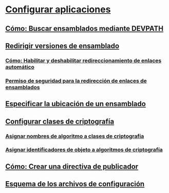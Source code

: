 # [Configurar aplicaciones](index.md)
## [Cómo: Buscar ensamblados mediante DEVPATH](how-to-locate-assemblies-by-using-devpath.md)
## [Redirigir versiones de ensamblado](redirect-assembly-versions.md)
### [Cómo: Habilitar y deshabilitar redireccionamiento de enlaces automático](how-to-enable-and-disable-automatic-binding-redirection.md)
### [Permiso de seguridad para la redirección de enlaces de ensamblados](assembly-binding-redirection-security-permission.md)
## [Especificar la ubicación de un ensamblado](specify-assembly-location.md)
## [Configurar clases de criptografía](configure-cryptography-classes.md)
### [Asignar nombres de algoritmo a clases de criptografía](map-algorithm-names-to-cryptography-classes.md)
### [Asignar identificadores de objeto a algoritmos de criptografía](map-object-identifiers-to-cryptography-algorithms.md)
## [Cómo: Crear una directiva de publicador](how-to-create-a-publisher-policy.md)
## [Esquema de los archivos de configuración](file-schema/index.md)
